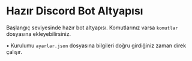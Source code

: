 # Hazır Discord Bot Altyapısı
Başlangıç seviyesinde hazır bot altyapısı.
Komutlarınız varsa `komutlar` dosyasına ekleyebilirsiniz.

• Kurulumu
`ayarlar.json` dosyasına bilgileri doğru girdiğiniz zaman direk çalışır.
